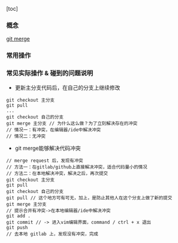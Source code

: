[toc]

### 概念
[git merge](https://git-scm.com/docs/git-merge)

### 常用操作


### 常见实际操作 & 碰到的问题说明
- 更新主分支代码后，在自己的分支上继续修改
```
git checkout 主分支
git pull
...
git checkout 自己的分支
git merge 主分支 // 为什么这么做？为了立刻解决存在的冲突
// 情况一：有冲突，在编辑器/ide中解决冲突
// 情况二：无冲突
```

- git merge能够解决代码冲突
```
// merge request 后，发现有冲突
// 方法一：在gitlab/github上直接解决冲突，适合代码量小的情况
// 方法二：在本地解决冲突，解决之后，再次提交
git checkout 主分支
git pull
git checkout 自己的分支
git pull // 这个地方可有可无，加上，是防止其他人在这个分支上做了新的提交
git merge 主分支
// 提示合并有冲突->在本地编辑器/ide中解决冲突
git add .
git commit // -> 进入vim编辑界面，command / ctrl + x 退出
git push
// 去本地 gitlab 上，发现没有冲突，完成
```